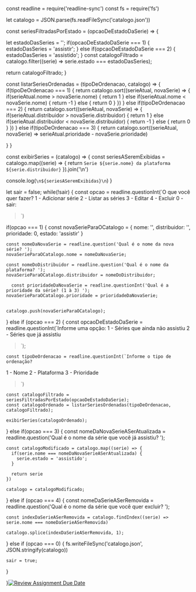 const readline = require('readline-sync')
const fs = require('fs')

let catalogo = JSON.parse(fs.readFileSync('catalogo.json'))


const seriesFiltradasPorEstado = (opcaoDeEstadoDaSerie) => {

  let estadoDasSeries = '';
  if(opcaoDeEstadoDaSerie === 1) {
    estadoDasSeries = 'assistir';
  } else if(opcaoDeEstadoDaSerie === 2) {
    estadoDasSeries = 'assistido';
  }
  const catalogoFiltrado = catalogo.filter((serie) => serie.estado === estadoDasSeries);

  return catalogoFiltrado;
}

const listarSeriesOrdenadas = (tipoDeOrdenacao, catalogo) => {
  if(tipoDeOrdenacao === 1) {
    return catalogo.sort((serieAtual, novaSerie) => {
      if(serieAtual.nome > novaSerie.nome) {
        return 1
      } else if(serieAtual.nome < novaSerie.nome) {
        return -1
      } else {
        return 0
      }
    })
  } else if(tipoDeOrdenacao === 2) {
     return catalogo.sort((serieAtual, novaSerie) => {
        if(serieAtual.distribuidor > novaSerie.distribuidor) {
          return 1
        } else if(serieAtual.distribuidor < novaSerie.distribuidor) {
          return -1
        } else {
          return 0
        }
     })
  } else if(tipoDeOrdenacao === 3) {
     return catalogo.sort((serieAtual, novaSerie) => serieAtual.prioridade - novaSerie.prioridade)
    
  }
}

const exibirSeries = (catalogo) => {
   const seriesASeremExibidas = catalogo.map((serie) => {
      return `Serie ${serie.nome} da plataforma ${serie.distribuidor}`
  }).join('\n')

  console.log(`\n${seriesASeremExibidas}\n`)
}

let sair = false;
while(!sair) {
  const opcao = readline.questionInt(`O que você quer fazer?
  1 - Adicionar série
  2 - Listar as séries
  3 - Editar
  4 - Excluir
  0 - sair:
  > `)
  
  if(opcao === 1) {
    const novaSerieParaOCatalogo = {
      nome: '',
      distribuidor: '',
      prioridade: 0,
      estado: 'assistir'
    }
  
    const nomeDaNovaSerie = readline.question('Qual é o nome da nova série? ');
    novaSerieParaOCatalogo.nome = nomeDaNovaSerie;
  
    const nomeDoDistribuidor = readline.question('Qual é o nome da plataforma? ');
    novaSerieParaOCatalogo.distribuidor = nomeDoDistribuidor;
  
      const prioridadeDaNovaSerie = readline.questionInt('Qual é a prioridade da série? (1 à 3) ');
    novaSerieParaOCatalogo.prioridade = prioridadeDaNovaSerie;
  
    
    catalogo.push(novaSerieParaOCatalogo);
  } else if (opcao === 2) {
    const opcaoDeEstadoDaSerie = readline.questionInt(`Informe uma opção:
  1 - Séries que ainda não assistiu
  2 - Séries que já assistiu
  > `);

    const tipoDeOrdenacao = readline.questionInt(`Informe o tipo de ordenação?
  1 - Nome
  2 - Plataforma
  3 - Prioridade
  > `)

    const catalogoFiltrado = seriesFiltradasPorEstado(opcaoDeEstadoDaSerie);
    const catalogoOrdenado = listarSeriesOrdenadas(tipoDeOrdenacao, catalogoFiltrado);

    exibirSeries(catalogoOrdenado);
  } else if(opcao === 3) {
    const nomeDaNovaSerieASerAtualizada = readline.question('Qual é o nome da série que você já assistiu? ');

    const catalogoModificado = catalogo.map((serie) => {
      if(serie.nome === nomeDaNovaSerieASerAtualizada) {
        serie.estado = 'assistido';
      }

      return serie
    })

    catalogo = catalogoModificado;
  } else if (opcao === 4) {
    const nomeDaSerieASerRemovida = readline.question('Qual é o nome da série que você quer excluir? ');

    const indexDaSerieASerRemovida = catalogo.findIndex((serie) => serie.nome === nomeDaSerieASerRemovida)

    catalogo.splice(indexDaSerieASerRemovida, 1);
  } else if (opcao === 0) {
    fs.writeFileSync('catalogo.json', JSON.stringify(catalogo))
    
    sair = true;
  }
    
}[![Review Assignment Due Date](https://classroom.github.com/assets/deadline-readme-button-24ddc0f5d75046c5622901739e7c5dd533143b0c8e959d652212380cedb1ea36.svg)](https://classroom.github.com/a/UFN7TVW9)
